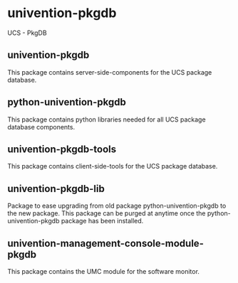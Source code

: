 # univention-pkgdb
UCS - PkgDB

## univention-pkgdb
This package contains server-side-components for the UCS package database.

## python-univention-pkgdb
This package contains python libraries needed for all UCS package database components.

## univention-pkgdb-tools
This package contains client-side-tools for the UCS package database.

## univention-pkgdb-lib
Package to ease upgrading from old package python-univention-pkgdb to the new package.  This package can be purged at anytime once the python-univention-pkgdb package has been installed.

## univention-management-console-module-pkgdb
This package contains the UMC module for the software monitor.
